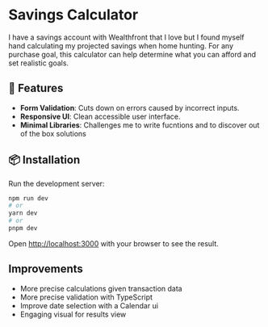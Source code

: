 # Savings Calculator

I have a savings account with Wealthfront that I love but I found myself hand calculating my projected savings when home hunting. For any purchase goal, this calculator can help determine what you can afford and set realistic goals. 

## 🚀 Features  
- **Form Validation**: Cuts down on errors caused by incorrect inputs.
- **Responsive UI**: Clean accessible user interface.
- **Minimal Libraries**: Challenges me to write fucntions and to discover out of the box solutions
  

## 📦 Installation  
Run the development server:

```bash
npm run dev
# or
yarn dev
# or
pnpm dev
```

Open [http://localhost:3000](http://localhost:3000) with your browser to see the result.

## Improvements
- More precise calculations given transaction data
- More precise validation with TypeScript
- Improve date selection with a Calendar ui
- Engaging visual for results view
  


